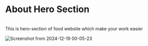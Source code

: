 <h1>About Hero Section</h1>
<br>
This is hero-section of food website which make your work easier

![Screenshot from 2024-12-19 00-05-23](https://github.com/user-attachments/assets/90bc5d5e-eef1-4b28-9136-1b20d059b053)
